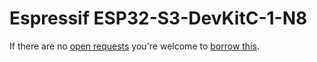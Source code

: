 # Espressif ESP32-S3-DevKitC-1-N8
If there are no [open requests](../../../../issues?q=is%3Aissue+is%3Aopen+%22Espressif+ESP32-S3-DevKitC-1-N8%22+in%3Atitle) you're welcome to [borrow this](../../../../issues/new?title=Borrow+request+for+Espressif+ESP32-S3-DevKitC-1-N8&body=1+piece+of+%5Bthis%5D%28..%2Fblob%2Fmain%2F.%2FHardware%2FMicrocontrollers%2FEspressif_ESP32-S3-DevKitC-1-N8.md%29+for+~2+weeks.).